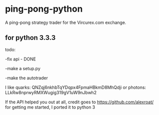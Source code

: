 ping-pong-python
===============


A ping-pong strategy trader for the Vircurex.com exchange.

for python 3.3.3
-------------------
todo:

-fix api - DONE

-make a setup.py

-make the autotrader

I like quarks: QNZqj6nkhbTqYDqpx4FpmaHBkmD8MhQdji
or photons: LLkRw8nprwyRMXWugig319gV1uW9nJbwh2

If the API helped you out at all, credit goes to https://github.com/alexroat/ for getting me started, I ported it to python 3